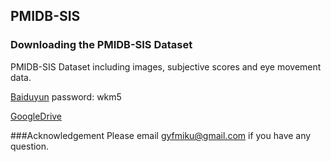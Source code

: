 ## PMIDB-SIS

### Downloading the PMIDB-SIS Dataset
PMIDB-SIS Dataset including images, subjective scores and eye movement data.

[Baiduyun](https://pan.baidu.com/s/1yY_Xd3cm2l8DFJzijrlm5w) password: wkm5 

[GoogleDrive](https://drive.google.com/file/d/1PzoSv5F7FBP-8HTEf5t3nwAGli_3ARTH/view?usp=sharing)

###Acknowledgement
Please email [gyfmiku@gmail.com](mailto:gyfmiku@gmail.com) if you have any question.
